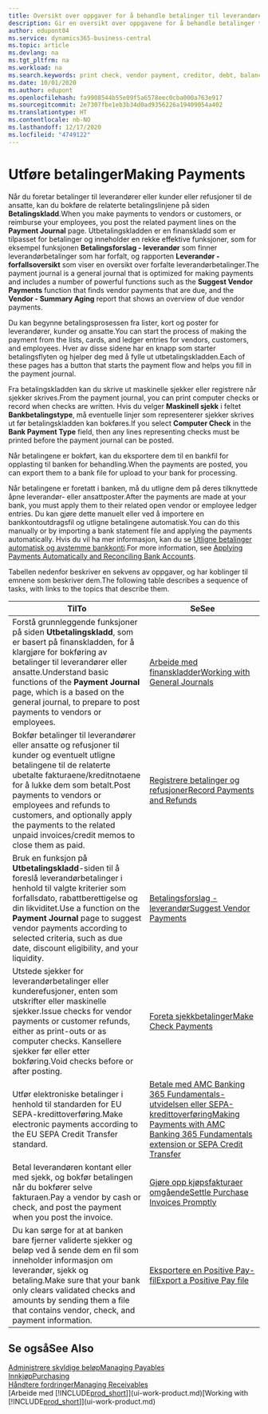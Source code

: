```yaml
---
title: Oversikt over oppgaver for å behandle betalinger til leverandører | Microsoft-dokumentasjon
description: Gir en oversikt over oppgavene for å behandle betalinger til leverandører eller kreditorer, inkludert bokføring av betalingslinjene og oversikt over forfalt saldo.
author: edupont04
ms.service: dynamics365-business-central
ms.topic: article
ms.devlang: na
ms.tgt_pltfrm: na
ms.workload: na
ms.search.keywords: print check, vendor payment, creditor, debt, balance due, AP
ms.date: 10/01/2020
ms.author: edupont
ms.openlocfilehash: fa9908544b55e09f5a6578eec0cba000a763e917
ms.sourcegitcommit: 2e7307fbe1eb3b34d0ad9356226a19409054a402
ms.translationtype: HT
ms.contentlocale: nb-NO
ms.lasthandoff: 12/17/2020
ms.locfileid: "4749122"
---
```

# <a name="making-payments"></a><span data-ttu-id="43df9-103">Utføre betalinger</span><span class="sxs-lookup"><span data-stu-id="43df9-103">Making Payments</span></span>

<span data-ttu-id="43df9-104">Når du foretar betalinger til leverandører eller kunder eller refusjoner til de ansatte, kan du bokføre de relaterte betalingslinjene på siden **Betalingskladd**.</span><span class="sxs-lookup"><span data-stu-id="43df9-104">When you make payments to vendors or customers, or reimburse your employees, you post the related payment lines on the **Payment Journal** page.</span></span> <span data-ttu-id="43df9-105">Utbetalingskladden er en finanskladd som er tilpasset for betalinger og inneholder en rekke effektive funksjoner, som for eksempel funksjonen **Betalingsforslag - leverandør** som finner leverandørbetalinger som har forfalt, og rapporten **Leverandør - forfallsoversikt** som viser en oversikt over forfalte leverandørbetalinger.</span><span class="sxs-lookup"><span data-stu-id="43df9-105">The payment journal is a general journal that is optimized for making payments and includes a number of powerful functions such as the **Suggest Vendor Payments** function that finds vendor payments that are due, and the **Vendor - Summary Aging** report that shows an overview of due vendor payments.</span></span>  

<span data-ttu-id="43df9-106">Du kan begynne betalingsprosessen fra lister, kort og poster for leverandører, kunder og ansatte.</span><span class="sxs-lookup"><span data-stu-id="43df9-106">You can start the process of making the payment from the lists, cards, and ledger entries for vendors, customers, and employees.</span></span> <span data-ttu-id="43df9-107">Hver av disse sidene har en knapp som starter betalingsflyten og hjelper deg med å fylle ut utbetalingskladden.</span><span class="sxs-lookup"><span data-stu-id="43df9-107">Each of these pages has a button that starts the payment flow and helps you fill in the payment journal.</span></span>  

<span data-ttu-id="43df9-108">Fra betalingskladden kan du skrive ut maskinelle sjekker eller registrere når sjekker skrives.</span><span class="sxs-lookup"><span data-stu-id="43df9-108">From the payment journal, you can print computer checks or record when checks are written.</span></span> <span data-ttu-id="43df9-109">Hvis du velger **Maskinell sjekk** i feltet **Bankbetalingstype**, må eventuelle linjer som representerer sjekker skrives ut før betalingskladden kan bokføres.</span><span class="sxs-lookup"><span data-stu-id="43df9-109">If you select **Computer Check** in the **Bank Payment Type** field, then any lines representing checks must be printed before the payment journal can be posted.</span></span>

<span data-ttu-id="43df9-110">Når betalingene er bokført, kan du eksportere dem til en bankfil for opplasting til banken for behandling.</span><span class="sxs-lookup"><span data-stu-id="43df9-110">When the payments are posted, you can export them to a bank file for upload to your bank for processing.</span></span>

<span data-ttu-id="43df9-111">Når betalingene er foretatt i banken, må du utligne dem på deres tilknyttede åpne leverandør- eller ansattposter.</span><span class="sxs-lookup"><span data-stu-id="43df9-111">After the payments are made at your bank, you must apply them to their related open vendor or employee ledger entries.</span></span> <span data-ttu-id="43df9-112">Du kan gjøre dette manuelt eller ved å importere en bankkontoutdragsfil og utligne betalingene automatisk.</span><span class="sxs-lookup"><span data-stu-id="43df9-112">You can do this manually or by importing a bank statement file and applying the payments automatically.</span></span> <span data-ttu-id="43df9-113">Hvis du vil ha mer informasjon, kan du se [Utligne betalinger automatisk og avstemme bankkonti](receivables-apply-payments-auto-reconcile-bank-accounts.md).</span><span class="sxs-lookup"><span data-stu-id="43df9-113">For more information, see [Applying Payments Automatically and Reconciling Bank Accounts](receivables-apply-payments-auto-reconcile-bank-accounts.md).</span></span>

<span data-ttu-id="43df9-114">Tabellen nedenfor beskriver en sekvens av oppgaver, og har koblinger til emnene som beskriver dem.</span><span class="sxs-lookup"><span data-stu-id="43df9-114">The following table describes a sequence of tasks, with links to the topics that describe them.</span></span>

| <span data-ttu-id="43df9-115">Til</span><span class="sxs-lookup"><span data-stu-id="43df9-115">To</span></span> | <span data-ttu-id="43df9-116">Se</span><span class="sxs-lookup"><span data-stu-id="43df9-116">See</span></span> |
| --- | --- |
|<span data-ttu-id="43df9-117">Forstå grunnleggende funksjoner på siden **Utbetalingskladd**, som er basert på finanskladden, for å klargjøre for bokføring av betalinger til leverandører eller ansatte.</span><span class="sxs-lookup"><span data-stu-id="43df9-117">Understand basic functions of the **Payment Journal** page, which is a based on the general journal, to prepare to post payments to vendors or employees.</span></span>|[<span data-ttu-id="43df9-118">Arbeide med finanskladder</span><span class="sxs-lookup"><span data-stu-id="43df9-118">Working with General Journals</span></span>](ui-work-general-journals.md)|
|<span data-ttu-id="43df9-119">Bokfør betalinger til leverandører eller ansatte og refusjoner til kunder og eventuelt utligne betalingene til de relaterte ubetalte fakturaene/kreditnotaene for å lukke dem som betalt.</span><span class="sxs-lookup"><span data-stu-id="43df9-119">Post payments to vendors or employees and refunds to customers, and optionally apply the payments to the related unpaid invoices/credit memos to close them as paid.</span></span>|[<span data-ttu-id="43df9-120">Registrere betalinger og refusjoner</span><span class="sxs-lookup"><span data-stu-id="43df9-120">Record Payments and Refunds</span></span>](payables-how-post-payments-refunds.md)|
| <span data-ttu-id="43df9-121">Bruk en funksjon på **Utbetalingskladd**-siden til å foreslå leverandørbetalinger i henhold til valgte kriterier som forfallsdato, rabattberettigelse og din likviditet.</span><span class="sxs-lookup"><span data-stu-id="43df9-121">Use a function on the **Payment Journal** page to suggest vendor payments according to selected criteria, such as due date, discount eligibility, and your liquidity.</span></span> |[<span data-ttu-id="43df9-122">Betalingsforslag - leverandør</span><span class="sxs-lookup"><span data-stu-id="43df9-122">Suggest Vendor Payments</span></span>](payables-how-suggest-vendor-payments.md) |
| <span data-ttu-id="43df9-123">Utstede sjekker for leverandørbetalinger eller kunderefusjoner, enten som utskrifter eller maskinelle sjekker.</span><span class="sxs-lookup"><span data-stu-id="43df9-123">Issue checks for vendor payments or customer refunds, either as print-outs or as computer checks.</span></span> <span data-ttu-id="43df9-124">Kansellere sjekker før eller etter bokføring.</span><span class="sxs-lookup"><span data-stu-id="43df9-124">Void checks before or after posting.</span></span> |[<span data-ttu-id="43df9-125">Foreta sjekkbetalinger</span><span class="sxs-lookup"><span data-stu-id="43df9-125">Make Check Payments</span></span>](payables-how-work-checks.md) |
|<span data-ttu-id="43df9-126">Utfør elektroniske betalinger i henhold til standarden for EU SEPA-kredittoverføring.</span><span class="sxs-lookup"><span data-stu-id="43df9-126">Make electronic payments according to the EU SEPA Credit Transfer standard.</span></span>|[<span data-ttu-id="43df9-127">Betale med AMC Banking 365 Fundamentals-utvidelsen eller SEPA-kredittoverføring</span><span class="sxs-lookup"><span data-stu-id="43df9-127">Making Payments with AMC Banking 365 Fundamentals extension or SEPA Credit Transfer</span></span>](finance-make-payments-with-bank-data-conversion-service-or-sepa-credit-transfer.md)|
| <span data-ttu-id="43df9-128">Betal leverandøren kontant eller med sjekk, og bokfør betalingen når du bokfører selve fakturaen.</span><span class="sxs-lookup"><span data-stu-id="43df9-128">Pay a vendor by cash or check, and post the payment when you post the invoice.</span></span> |[<span data-ttu-id="43df9-129">Gjøre opp kjøpsfakturaer omgående</span><span class="sxs-lookup"><span data-stu-id="43df9-129">Settle Purchase Invoices Promptly</span></span>](finance-how-to-settle-purchase-invoices-promptly.md) |
| <span data-ttu-id="43df9-130">Du kan sørge for at at banken bare fjerner validerte sjekker og beløp ved å sende dem en fil som inneholder informasjon om leverandør, sjekk og betaling.</span><span class="sxs-lookup"><span data-stu-id="43df9-130">Make sure that your bank only clears validated checks and amounts by sending them a file that contains vendor, check, and payment information.</span></span> |[<span data-ttu-id="43df9-131">Eksportere en Positive Pay-fil</span><span class="sxs-lookup"><span data-stu-id="43df9-131">Export a Positive Pay file</span></span>](finance-how-positive-pay.md) |

## <a name="see-also"></a><span data-ttu-id="43df9-132">Se også</span><span class="sxs-lookup"><span data-stu-id="43df9-132">See Also</span></span>
[<span data-ttu-id="43df9-133">Administrere skyldige beløp</span><span class="sxs-lookup"><span data-stu-id="43df9-133">Managing Payables</span></span>](payables-manage-payables.md)  
[<span data-ttu-id="43df9-134">Innkjøp</span><span class="sxs-lookup"><span data-stu-id="43df9-134">Purchasing</span></span>](purchasing-manage-purchasing.md)  
[<span data-ttu-id="43df9-135">Håndtere fordringer</span><span class="sxs-lookup"><span data-stu-id="43df9-135">Managing Receivables</span></span>](receivables-manage-receivables.md)  
<span data-ttu-id="43df9-136">[Arbeide med [!INCLUDE[prod_short](includes/prod_short.md)]](ui-work-product.md)</span><span class="sxs-lookup"><span data-stu-id="43df9-136">[Working with [!INCLUDE[prod_short](includes/prod_short.md)]](ui-work-product.md)</span></span>  

